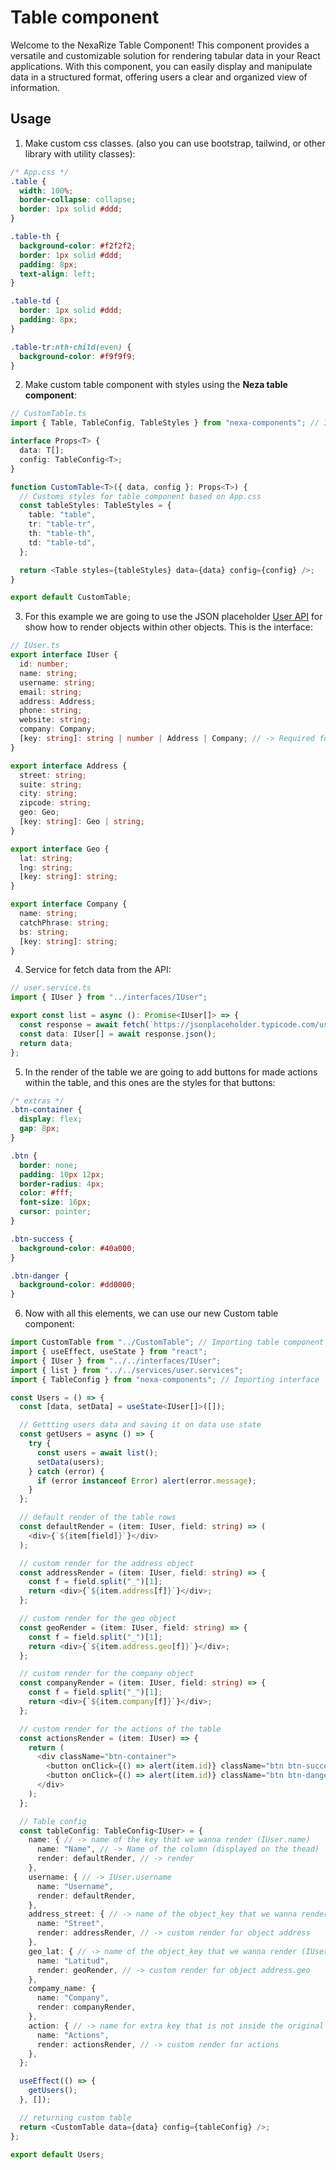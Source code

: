 # Table component
Welcome to the NexaRize Table Component! This component provides a versatile and customizable solution for rendering tabular data in your React applications. With this component, you can easily display and manipulate data in a structured format, offering users a clear and organized view of information.

## Usage

1. Make custom css classes. (also you can use bootstrap, tailwind, or other library with utility classes):
```css
/* App.css */
.table {
  width: 100%;
  border-collapse: collapse;
  border: 1px solid #ddd;
}

.table-th {
  background-color: #f2f2f2;
  border: 1px solid #ddd;
  padding: 8px;
  text-align: left;
}

.table-td {
  border: 1px solid #ddd;
  padding: 8px;
}

.table-tr:nth-child(even) {
  background-color: #f9f9f9;
}
```

2. Make custom table component with styles using the **Neza table component**:
```typescript
// CustomTable.ts
import { Table, TableConfig, TableStyles } from "nexa-components"; // Importing table component and interfaces

interface Props<T> {
  data: T[];
  config: TableConfig<T>;
}

function CustomTable<T>({ data, config }: Props<T>) {
  // Customs styles for table component based on App.css
  const tableStyles: TableStyles = {
    table: "table",
    tr: "table-tr",
    th: "table-th",
    td: "table-td",
  };

  return <Table styles={tableStyles} data={data} config={config} />;
}

export default CustomTable;
```

3. For this example we are going to use the JSON placeholder [User API](https://jsonplaceholder.typicode.com/users) for show how to render objects within other objects. This is the interface:
```typescript
// IUser.ts
export interface IUser {
  id: number;
  name: string;
  username: string;
  email: string;
  address: Address;
  phone: string;
  website: string;
  company: Company;
  [key: string]: string | number | Address | Company; // -> Required for all interfaces for the table component
}

export interface Address {
  street: string;
  suite: string;
  city: string;
  zipcode: string;
  geo: Geo;
  [key: string]: Geo | string;
}

export interface Geo {
  lat: string;
  lng: string;
  [key: string]: string;
}

export interface Company {
  name: string;
  catchPhrase: string;
  bs: string;
  [key: string]: string;
}
```

4. Service for fetch data from the API:

```typescript
// user.service.ts
import { IUser } from "../interfaces/IUser";

export const list = async (): Promise<IUser[]> => {
  const response = await fetch(`https://jsonplaceholder.typicode.com/users`);
  const data: IUser[] = await response.json();
  return data;
};
```

5. In the render of the table we are going to add buttons for made actions within the table, and this ones are the styles for that buttons:

```css
/* extras */
.btn-container {
  display: flex;
  gap: 8px;
}

.btn {
  border: none;
  padding: 10px 12px;
  border-radius: 4px;
  color: #fff;
  font-size: 16px;
  cursor: pointer;
}

.btn-success {
  background-color: #40a000;
}

.btn-danger {
  background-color: #dd0000;
}
```

6. Now with all this elements, we can use our new Custom table component:
```typescript
import CustomTable from "../CustomTable"; // Importing table component
import { useEffect, useState } from "react";
import { IUser } from "../../interfaces/IUser";
import { list } from "../../services/user.services";
import { TableConfig } from "nexa-components"; // Importing interface

const Users = () => {
  const [data, setData] = useState<IUser[]>([]);

  // Gettting users data and saving it on data use state
  const getUsers = async () => {
    try {
      const users = await list();
      setData(users);
    } catch (error) {
      if (error instanceof Error) alert(error.message);
    }
  };

  // default render of the table rows
  const defaultRender = (item: IUser, field: string) => (
    <div>{`${item[field]}`}</div>
  );

  // custom render for the address object
  const addressRender = (item: IUser, field: string) => {
    const f = field.split("_")[1];
    return <div>{`${item.address[f]}`}</div>;
  };

  // custom render for the geo object
  const geoRender = (item: IUser, field: string) => {
    const f = field.split("_")[1];
    return <div>{`${item.address.geo[f]}`}</div>;
  };

  // custom render for the company object
  const companyRender = (item: IUser, field: string) => {
    const f = field.split("_")[1];
    return <div>{`${item.company[f]}`}</div>;
  };

  // custom render for the actions of the table
  const actionsRender = (item: IUser) => {
    return (
      <div className="btn-container">
        <button onClick={() => alert(item.id)} className="btn btn-success">Edit</button>
        <button onClick={() => alert(item.id)} className="btn btn-danger">Delete</button>
      </div>
    );
  };

  // Table config
  const tableConfig: TableConfig<IUser> = {
    name: { // -> name of the key that we wanna render (IUser.name)
      name: "Name", // -> Name of the column (displayed on the thead)
      render: defaultRender, // -> render
    },
    username: { // -> IUser.username
      name: "Username",
      render: defaultRender,
    },
    address_street: { // -> name of the object_key that we wanna render (IUser.address.street)
      name: "Street",
      render: addressRender, // -> custom render for object address
    },
    geo_lat: { // -> name of the object_key that we wanna render (IUser.address.geo.lat)
      name: "Latitud",
      render: geoRender, // -> custom render for object address.geo
    },
    compamy_name: {
      name: "Company",
      render: companyRender,
    },
    action: { // -> name for extra key that is not inside the original object
      name: "Actions",
      render: actionsRender, // -> custom render for actions
    },
  };

  useEffect(() => {
    getUsers();
  }, []);

  // returning custom table
  return <CustomTable data={data} config={tableConfig} />;
};

export default Users;
```
